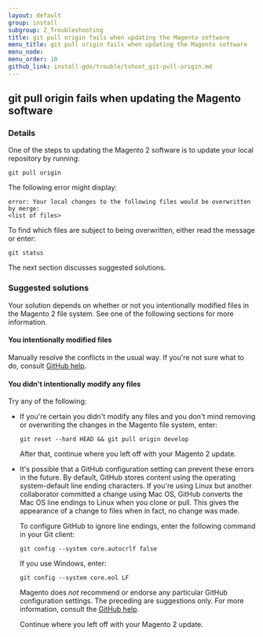 ```yaml
---
layout: default
group: install
subgroup: Z_Troubleshooting
title: git pull origin fails when updating the Magento software
menu_title: git pull origin fails when updating the Magento software
menu_node:
menu_order: 10
github_link: install-gde/trouble/tshoot_git-pull-origin.md
---
```


<h2 id="install-trouble-git">git pull origin fails when updating the Magento software</h2>

### Details

One of the steps to updating the Magento 2 software is to update your local repository by running:

	git pull origin

The following error might display:

	error: Your local changes to the following files would be overwritten by merge:
	<list of files>

To find which files are subject to being overwritten, either read the message or enter:

	git status

The next section discusses suggested solutions.

### Suggested solutions

Your solution depends on whether or not you intentionally modified files in the Magento 2 file system. See one of the following sections for more information.

#### You intentionally modified files

Manually resolve the conflicts in the usual way. If you're not sure what to do, consult <a href="https://help.github.com/" target="_blank">GitHub help</a>.

#### You didn't intentionally modify any files
Try any of the following:

*	If you're certain you didn't modify any files and you don't mind removing or overwriting the changes in the Magento file system, enter:

		git reset --hard HEAD && git pull origin develop

	After that, continue where you left off with your Magento 2 update.

*	It's possible that a GitHub configuration setting can prevent these errors in the future. By default, GitHub stores content using the operating system-default line ending characters. If you're using Linux but another collaborator committed a change using Mac OS, GitHub converts the Mac OS line endings to Linux when you clone or pull. This gives the appearance of a change to files when in fact, no change was made.

	To configure GitHub to ignore line endings, enter the following command in your Git client:

		git config --system core.autocrlf false

	If you use Windows, enter:

		git config --system core.eol LF

	<div class="bs-callout bs-callout-info" id="info">
		<span class="glyphicon-class">
  		<p>Magento does <em>not</em> recommend or endorse any particular GitHub configuration settings. The preceding are suggestions only. For more information, consult the <a href="https://help.github.com/" target="_blank">GitHub help</a>.</p></span>
	</div>

	Continue where you left off with your Magento 2 update.

